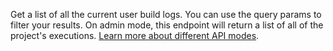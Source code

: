 Get a list of all the current user build logs. You can use the query params to filter your results. On admin mode, this endpoint will return a list of all of the project's executions. [Learn more about different API modes](/docs/admin).